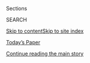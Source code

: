 <div id="app">

<div>

<div class="NYTAppHideMasthead css-1r6wvpq e1suatyy0">

<div class="section css-ui9rw0 e1suatyy2">

<div class="css-eph4ug er09x8g0">

<div class="css-6n7j50">

</div>

<span class="css-1dv1kvn">Sections</span>

<div class="css-10488qs">

<span class="css-1dv1kvn">SEARCH</span>

</div>

[Skip to content](#site-content)[Skip to site
index](#site-index)

</div>

<div class="css-10698na e1huz5gh0">

</div>

</div>

<div id="masthead-bar-one" class="section hasLinks css-15hmgas e1csuq9d3">

<div class="css-uqyvli e1csuq9d0">

</div>

<div class="css-1uqjmks e1csuq9d1">

</div>

<div class="css-9e9ivx">

[](https://myaccount.nytimes3xbfgragh.onion/auth/login?response_type=cookie&client_id=vi)

</div>

<div class="css-1bvtpon e1csuq9d2">

[Today’s Paper](https://www.nytimes3xbfgragh.onion/section/todayspaper)

</div>

</div>

</div>

</div>

<div data-aria-hidden="false">

<div id="site-content" data-role="main">

<div id="top-wrapper" class="css-15p45cc eaca97t0" type="top">

<div id="top-slug" class="css-19x0jxb eaca97t1" hidden="">

Advertisement

</div>

[Continue reading the main
story](#after-top)

<div class="ad top-wrapper" style="text-align:center;height:100%;display:block;min-height:90px">

<div id="top" class="place-ad" data-position="top" data-size-key="top">

</div>

</div>

<div id="after-top">

</div>

</div>

<div id="byline" class="section css-15h4p1b e9abtgs0">

<div class="css-1j21atc e1svk9qx1">

<div class="css-nfcc9b e1svk9qx3">

<div class="css-cnx41t">

![Portrait of Kate
Kelly](https://static01.graylady3jvrrxbe.onion/images/2019/09/13/business/kelly-kate/kelly-kate-thumbLarge.png)

</div>

<div class="css-vl9dhg e1svk9qx5">

<div class="css-1nrhkj6 e1svk9qx6">

# Kate Kelly

</div>

## <span></span>

Kate Kelly is a reporter for the New York Times who covers the many
facets of Wall Street: personalities, big profits and losses, banks,
hedge funds, and regulation.

<span class="css-dd5dyy">More**</span>

</div>

</div>

</div>

<div>

<div id="mid1-wrapper" class="css-1mn4oms eaca97t0" type="rank">

<div id="mid1-slug" class="css-1tag3rd eaca97t1">

Advertisement

</div>

[Continue reading the main
story](#after-mid1)

<div id="mid1" class="ad mid1-wrapper" style="text-align:center;height:100%;display:block">

</div>

<div id="after-mid1">

</div>

</div>

</div>

<div class="css-185go5a e1o5byef0">

<div class="css-15cbhtu">

  - [Latest](#stream-panel)
  - <span class="css-6n7j50">Search</span>
    <div class="control">
    <div class="label-container css-1dv1kvn">
    Search
    </div>
    <div class="css-wm4t3d">
    **<span id="clear-search-input" class="css-1dv1kvn">Clear this text
    input</span>
    </div>
    </div>
    <span class="css-1iovbfw"></span>

<div id="stream-panel" class="section css-8msx5b e1jz0cab1">

<div class="css-13mho3u">

1.  
    
    <div class="css-1cp3ece">
    
    <div class="css-1l4spti">
    
    [](/live/2020/08/12/us/biden-vs-trump/wall-street-and-silicon-valley-see-harris-as-a-good-pick)
    
    <div class="css-79elbk">
    
    ![](https://static01.graylady3jvrrxbe.onion/images/2020/08/12/us/12live-wallstreet/merlin_175588089_9f72e692-1eb1-431f-a62a-17b8bcaf8459-thumbWide.jpg?quality=75&auto=webp&disable=upscale)
    
    </div>
    
    ## Wall Street and Silicon Valley see Harris as a good pick.
    
    This was featured in live coverage.
    
    <div class="css-1nqbnmb ea5icrr0">
    
    By <span class="css-1n7hynb">Kate Kelly <span>and</span> Jason
    Karaian</span>
    
    </div>
    
    </div>
    
    <div class="css-1lc2l26 e1xfvim33">
    
    </div>
    
    </div>

2.  
    
    <div class="css-1cp3ece">
    
    <div class="css-1l4spti">
    
    [](/live/2020/08/11/business/stock-market-today-coronavirus/the-pandemic-tests-the-leadership-style-of-goldman-sachss-chief-executive)
    
    <div class="css-79elbk">
    
    ![](https://static01.graylady3jvrrxbe.onion/images/2020/07/02/business/00solomon-covid1/00solomon-covid1-thumbWide-v2.jpg?quality=75&auto=webp&disable=upscale)
    
    </div>
    
    ## The pandemic tests the leadership style of Goldman Sachs’s chief executive.
    
    This was featured in live coverage.
    
    <div class="css-1nqbnmb ea5icrr0">
    
    By <span class="css-1n7hynb">Kate
    Kelly</span>
    
    </div>
    
    </div>
    
    <div class="css-1lc2l26 e1xfvim33">
    
    </div>
    
    </div>

3.  
    
    <div class="css-1cp3ece">
    
    <div class="css-1l4spti">
    
    [](/2020/08/11/business/goldman-sachs-david-solomon-coronavirus.html)
    
    <div class="css-79elbk">
    
    ![](https://static01.graylady3jvrrxbe.onion/images/2020/07/02/business/00solomon-covid1/00solomon-covid1-thumbWide-v2.jpg?quality=75&auto=webp&disable=upscale)
    
    </div>
    
    ## Coronavirus Tests the Leadership Style of Goldman Sachs’s C.E.O.
    
    The pandemic has given David Solomon a chance to try out a more
    open-minded approach in tune with the bank’s young work force.
    
    <div class="css-1nqbnmb ea5icrr0">
    
    By <span class="css-1n7hynb">Kate
    Kelly</span>
    
    </div>
    
    </div>
    
    <div class="css-1lc2l26 e1xfvim33">
    
    </div>
    
    </div>

4.  
    
    <div class="css-1cp3ece">
    
    <div class="css-1l4spti">
    
    [](/2020/08/09/business/joe-biden-wall-street.html)
    
    <div class="css-79elbk">
    
    ![](https://static01.graylady3jvrrxbe.onion/images/2020/08/10/us/politics/10biden-wallstreet-print-1/merlin_168738735_7c4e69d2-1dd0-4d4f-8ec7-03686c89fb42-thumbWide.jpg?quality=75&auto=webp&disable=upscale)
    
    </div>
    
    ## The Wallets of Wall Street Are With Joe Biden, if Not the Hearts
    
    Through donations, finance executives played a critical role in
    helping Joe Biden turn his campaign around. They’ve mostly grown to
    like him, if not love him.
    
    <div class="css-1nqbnmb ea5icrr0">
    
    By <span class="css-1n7hynb">Kate Kelly, Shane Goldmacher
    <span>and</span> Thomas
    Kaplan</span>
    
    </div>
    
    </div>
    
    <div class="css-1lc2l26 e1xfvim33">
    
    </div>
    
    </div>

5.  
    
    <div class="css-1cp3ece">
    
    <div class="css-1l4spti">
    
    [](/2020/08/07/sports/football/coronavirus-nfl-restart-season.html)
    
    <div class="css-79elbk">
    
    ![](https://static01.graylady3jvrrxbe.onion/images/2020/08/07/sports/07nfl-employees01/07nfl-employees01-thumbWide.jpg?quality=75&auto=webp&disable=upscale)
    
    </div>
    
    ## N.F.L.’s Push Ahead With Season Rankles Workers in the Home Office
    
    Workers who have been ordered back to the league’s headquarters are
    resisting, arguing that the reopening was rushed and that in some
    ways they have been put in an “impossible situation.”
    
    <div class="css-1nqbnmb ea5icrr0">
    
    By <span class="css-1n7hynb">Kate Kelly <span>and</span> Ken
    Belson</span>
    
    </div>
    
    </div>
    
    <div class="css-1lc2l26 e1xfvim33">
    
    </div>
    
    </div>

6.  
    
    <div class="css-1cp3ece">
    
    <div class="css-1l4spti">
    
    [](/es/2020/07/19/espanol/goya-boicot-trump.html)
    
    <div class="css-79elbk">
    
    ![](https://static01.graylady3jvrrxbe.onion/images/2020/07/18/us/18goya-ES-1/18goya05-thumbWide.jpg?quality=75&auto=webp&disable=upscale)
    
    </div>
    
    ## Goya y Trump: cómo comprar frijoles se convirtió en una declaración política
    
    El boicot y contraboicot de la icónica marca hispana es la última
    escaramuza en una prolongada guerra cultural rumbo a las elecciones
    de 2020.
    
    <div class="css-1nqbnmb ea5icrr0">
    
    By <span class="css-1n7hynb">Farah Stockman, Kate Kelly
    <span>and</span> Jennifer Medina</span>
    
    </div>
    
    <div class="css-185051n">
    
    [Read in
    English](https://www.nytimes3xbfgragh.onion/2020/07/19/us/goya-trump-hispanic-vote.html "Read in English")
    
    </div>
    
    </div>
    
    <div class="css-1lc2l26 e1xfvim33">
    
    </div>
    
    </div>

7.  
    
    <div class="css-1cp3ece">
    
    <div class="css-1l4spti">
    
    [](/2020/07/19/us/goya-trump-hispanic-vote.html)
    
    <div class="css-79elbk">
    
    ![](https://static01.graylady3jvrrxbe.onion/images/2020/07/19/us/19goya-print1-sub/18goya05-thumbWide.jpg?quality=75&auto=webp&disable=upscale)
    
    </div>
    
    ## How Buying Beans Became a Political Statement
    
    The boycott and counter-boycott of Goya come as the major political
    parties seek to energize Hispanic support ahead of the 2020
    election.
    
    <div class="css-1nqbnmb ea5icrr0">
    
    By <span class="css-1n7hynb">Farah Stockman, Kate Kelly
    <span>and</span> Jennifer Medina</span>
    
    </div>
    
    <div class="css-185051n">
    
    [Leer en
    español](https://www.nytimes3xbfgragh.onion/es/2020/07/19/espanol/goya-boicot-trump.html "Read in Spanish")
    
    </div>
    
    </div>
    
    <div class="css-1lc2l26 e1xfvim33">
    
    </div>
    
    </div>

8.  
    
    <div class="css-1cp3ece">
    
    <div class="css-1l4spti">
    
    [](/live/2020/07/15/business/stock-market-today-coronavirus/goldman-sachs-reports-its-best-trading-results-in-years)
    
    <div class="css-79elbk">
    
    ![](https://static01.graylady3jvrrxbe.onion/images/2020/07/15/business/15-markets-brf-goldman/15-markets-brf-goldman-thumbWide.jpg?quality=75&auto=webp&disable=upscale)
    
    </div>
    
    ## Goldman Sachs reports its best trading results in years.
    
    This was featured in live coverage.
    
    <div class="css-1nqbnmb ea5icrr0">
    
    By <span class="css-1n7hynb">Kate
    Kelly</span>
    
    </div>
    
    </div>
    
    <div class="css-1lc2l26 e1xfvim33">
    
    </div>
    
    </div>

9.  
    
    <div class="css-1cp3ece">
    
    <div class="css-1l4spti">
    
    [](/2020/06/25/business/economy/fed-dividend-buyback-limits.html)
    
    <div class="css-79elbk">
    
    ![](https://static01.graylady3jvrrxbe.onion/images/2020/06/25/business/25DC-StressTest-01/merlin_172627287_74c022dd-a667-45c1-8cd8-b5cbf22a0c51-thumbWide.jpg?quality=75&auto=webp&disable=upscale)
    
    </div>
    
    ## Fed Limits Bank Payouts and Suspends Share Buybacks as Pandemic Grinds On
    
    About a quarter of banks would near minimum capital levels in a
    double dip recession, the Fed said, as it announced its stress-test
    results.
    
    <div class="css-1nqbnmb ea5icrr0">
    
    By <span class="css-1n7hynb">Jeanna Smialek, Peter Eavis
    <span>and</span> Kate
    Kelly</span>
    
    </div>
    
    </div>
    
    <div class="css-1lc2l26 e1xfvim33">
    
    </div>
    
    </div>

10. 
    
    <div class="css-1cp3ece">
    
    <div class="css-1l4spti">
    
    [](/2020/06/08/business/wall-street-virus-reopen.html)
    
    <div class="css-79elbk">
    
    ![](https://static01.graylady3jvrrxbe.onion/images/2020/06/05/business/00virus-wallstreetreopen6/merlin_173153073_2c49d47c-f537-4a40-8979-c0d50d568185-thumbWide.jpg?quality=75&auto=webp&disable=upscale)
    
    </div>
    
    ## Boxed Lunches and Plexiglass Will Welcome Back Wall Street’s Workers
    
    The finance industry will return to its offices this month, but the
    landscape is likely to be altered for many months to come.
    
    <div class="css-1nqbnmb ea5icrr0">
    
    By <span class="css-1n7hynb">Kate Kelly</span>
    
    </div>
    
    </div>
    
    <div class="css-1lc2l26 e1xfvim33">
    
    </div>
    
    </div>

<div class="css-13mho3u">

<div class="css-1t62hi8">

<div class="css-1stvaey">

Show
More

<div>

<div style="border:0;clip:rect(0 0 0 0);height:1px;margin:-1px;overflow:hidden;white-space:nowrap;padding:0;width:1px;position:absolute" data-role="log" data-aria-live="assertive">

</div>

<div style="border:0;clip:rect(0 0 0 0);height:1px;margin:-1px;overflow:hidden;white-space:nowrap;padding:0;width:1px;position:absolute" data-role="log" data-aria-live="assertive">

</div>

<div style="border:0;clip:rect(0 0 0 0);height:1px;margin:-1px;overflow:hidden;white-space:nowrap;padding:0;width:1px;position:absolute" data-role="log" data-aria-live="polite">

</div>

<div style="border:0;clip:rect(0 0 0 0);height:1px;margin:-1px;overflow:hidden;white-space:nowrap;padding:0;width:1px;position:absolute" data-role="log" data-aria-live="polite">

</div>

</div>

</div>

</div>

</div>

</div>

<div class="css-g6hk37 supplemental">

<div id="mid2-wrapper" class="css-10wkyv7 eaca97t0" type="lede">

<div id="mid2-slug" class="css-1tag3rd eaca97t1">

Advertisement

</div>

[Continue reading the main
story](#after-mid2)

<div id="mid2" class="ad mid2-wrapper" style="text-align:center;height:100%;display:block;min-height:250px">

</div>

<div id="after-mid2">

</div>

</div>

## Follow Elsewhere

<div class="module-body">

  - [**<span data-aria-hidden="true">katekelly</span><span class="css-1dv1kvn">twitter
    page for katekelly</span>](https://twitter.com/katekelly)

</div>

## Feedback? Questions?

<div class="css-hftqp3">

Include your name, the article headline, and your message.

</div>

Email Author

</div>

</div>

</div>

</div>

</div>

</div>

## Site Index

<div>

</div>

## Site Information Navigation

  - [© <span>2020</span> <span>The New York Times
    Company</span>](https://help.nytimes3xbfgragh.onion/hc/en-us/articles/115014792127-Copyright-notice)

<!-- end list -->

  - [NYTCo](https://www.nytco.com/)
  - [Contact
    Us](https://help.nytimes3xbfgragh.onion/hc/en-us/articles/115015385887-Contact-Us)
  - [Work with us](https://www.nytco.com/careers/)
  - [Advertise](https://nytmediakit.com/)
  - [T Brand Studio](http://www.tbrandstudio.com/)
  - [Your Ad
    Choices](https://www.nytimes3xbfgragh.onion/privacy/cookie-policy#how-do-i-manage-trackers)
  - [Privacy](https://www.nytimes3xbfgragh.onion/privacy)
  - [Terms of
    Service](https://help.nytimes3xbfgragh.onion/hc/en-us/articles/115014893428-Terms-of-service)
  - [Terms of
    Sale](https://help.nytimes3xbfgragh.onion/hc/en-us/articles/115014893968-Terms-of-sale)
  - [Site
    Map](https://spiderbites.nytimes3xbfgragh.onion)
  - [Help](https://help.nytimes3xbfgragh.onion/hc/en-us)
  - [Subscriptions](https://www.nytimes3xbfgragh.onion/subscription?campaignId=37WXW)

</div>

</div>
